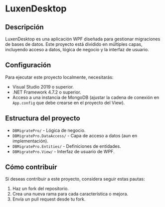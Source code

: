 # LuxenDesktop

## Descripción
LuxenDesktop es una aplicación WPF diseñada para gestionar migraciones de bases de datos. Este proyecto está dividido en múltiples capas, incluyendo acceso a datos, lógica de negocio y la interfaz de usuario.

## Configuración
Para ejecutar este proyecto localmente, necesitarás:
- Visual Studio 2019 o superior.
- .NET Framework 4.7.2 o superior.
- Acceso a una instancia de MongoDB (ajustar la cadena de conexión en `App.config` que debe crearse en el proyecto del View).

## Estructura del proyecto
- `DBMigratePro/` - Lógica de negocio.
- `DBMigratePro.DataAccess/` - Capa de acceso a datos (aun en implementación).
- `DBMigratePro.Entities/` - Definiciones de entidades.
- `DBMigratePro.View/` - Interfaz de usuario de WPF.

## Cómo contribuir
Si deseas contribuir a este proyecto, considera seguir estas pautas:
1. Haz un fork del repositorio.
2. Crea una nueva rama para cada característica o mejora.
3. Envía un pull request desde tu fork.
